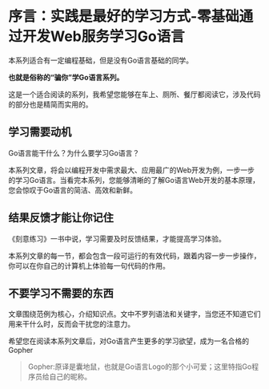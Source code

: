 # 序言：实践是最好的学习方式-零基础通过开发Web服务学习Go语言

本系列适合有一定编程基础，但是没有Go语言基础的同学。

**也就是俗称的“骗你”学Go语言系列。**

这是一个适合阅读的系列，我希望您能够在车上、厕所、餐厅都阅读它，涉及代码的部分也是精简而实用的。

## 学习需要动机

Go语言能干什么？为什么要学习Go语言？

本系列文章，将会以编程开发中需求最大、应用最广的Web开发为例，一步一步的学习Go语言。当看完本系列，您能够清晰的了解Go语言Web开发的基本原理，您会惊叹于Go语言的简洁、高效和新鲜。

## 结果反馈才能让你记住

《刻意练习》一书中说，学习需要及时反馈结果，才能提高学习体验。

本系列文章的每一节，都会包含一段可运行的有效代码，跟着内容一步一步操作，你可以在你自己的计算机上体验每一句代码的作用。

## 不要学习不需要的东西

文章围绕范例为核心，介绍知识点。文中不罗列语法和关键字，当您还不知道它们用来干什么时，反而会干扰您的注意力。

希望您在阅读本系列文章后，对Go语言产生更多的学习欲望，成为一名合格的Gopher

> Gopher:原译是囊地鼠，也就是Go语言Logo的那个小可爱；这里特指Go程序员给自己的昵称。




